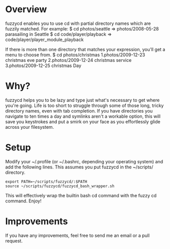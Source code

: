 Overview
========
fuzzycd enables you to use cd with partial directory names which are fuzzily matched. For example:
    $ cd photos/seattle
      => photos/2008-05-28 parasailing in Seattle
    $ cd code/player/playback
      => code/player/player_module_playback

If there is more than one directory that matches your expression, you'll get a menu to choose from.
    $ cd photos/christmas
    1.photos/2009-12-23 christmas eve party   2.photos/2009-12-24 christmas service
    3.photos/2009-12-25 christmas Day

Why?
====
fuzzycd helps you to be lazy and type just what's necessary to get where you're going. Life is too short to struggle through some of those long, tricky directory names, even with tab completion. If you have directories you navigate to ten times a day and symlinks aren't a workable option, this will save you keystrokes and put a smirk on your face as you effortlessly glide across your filesystem.

Setup
=====
Modify your ~/.profile (or ~/.bashrc, depending your operating system) and add the following lines. This assumes you put fuzzycd in the ~/scripts/ directory.

    export PATH=~/scripts/fuzzycd/:$PATH
    source ~/scripts/fuzzycd/fuzzycd_bash_wrapper.sh

This will effectively wrap the builtin bash cd command with the fuzzy cd command. Enjoy!

Improvements
============
If you have any improvements, feel free to send me an email or a pull request.